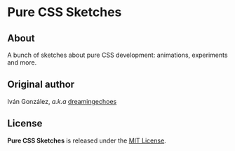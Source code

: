 Pure CSS Sketches
===================

About
-----

A bunch of sketches about pure CSS development: animations, experiments and more.

Original author
---------------

Iván González, *a.k.a* [dreamingechoes](https://github.com/dreamingechoes)

License
-------

**Pure CSS Sketches** is released under the [MIT License](http://www.opensource.org/licenses/MIT).
